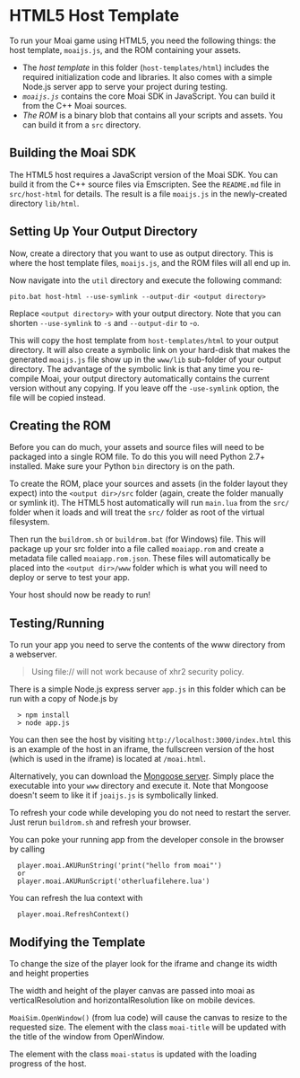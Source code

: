 # HTML5 Host Template

To run your Moai game using HTML5, you need the following things: the host template, `moaijs.js`, and the ROM containing your assets.

- The *host template* in this folder (`host-templates/html`) includes the required initialization code and libraries. It also comes with a simple Node.js server app to serve your project during testing.
- *`moaijs.js`* contains the core Moai SDK in JavaScript. You can build it from the C++ Moai sources.
- *The ROM* is a binary blob that contains all your scripts and assets. You can build it from a `src` directory.

## Building the Moai SDK

The HTML5 host requires a JavaScript version of the Moai SDK. You can build it from the C++ source files via Emscripten. See the `README.md` file in `src/host-html` for details. The result is a file `moaijs.js` in the newly-created directory `lib/html`. 

## Setting Up Your Output Directory

Now, create a directory that you want to use as output directory. This is where the host template files, `moaijs.js`, and the ROM files will all end up in.

Now navigate into the `util` directory and execute the following command:

`pito.bat host-html --use-symlink --output-dir <output directory>`

Replace `<output directory>` with your output directory. Note that you can shorten `--use-symlink` to `-s` and `--output-dir` to -`o`.

This will copy the host template from `host-templates/html` to your output directory. It will also create a symbolic link on your hard-disk that makes the generated `moaijs.js` file show up in the `www/lib` sub-folder of your output directory. The advantage of the symbolic link is that any time you re-compile Moai, your output directory automatically contains the current version without any copying. If you leave off the `-use-symlink` option, the file will be copied instead.

## Creating the ROM

Before you can do much, your assets and source files will need to be packaged into a single ROM file. To do this you will need Python 2.7+ installed. Make sure your Python `bin` directory is on the path.

To create the ROM, place your sources and assets (in the folder layout they expect) into the `<output dir>/src` folder (again, create the folder manually or symlink it). The HTML5 host automatically will run `main.lua` from the `src/` folder when it loads and will treat the `src/` folder as root of the virtual filesystem.

Then run the `buildrom.sh` or `buildrom.bat` (for Windows) file. This will package up your src folder into a file called `moaiapp.rom` and create a metadata file called `moaiapp.rom.json`.
These files will automatically be placed into the `<output dir>/www` folder which is what you will need to deploy or serve to test your app.

Your host should now be ready to run!

## Testing/Running

To run your app you need to serve the contents of the www directory from a webserver.
> Using file:// will not work because of xhr2 security policy.

There is a simple Node.js express server `app.js` in this folder which can be run with a copy of Node.js by
```
  > npm install
  > node app.js
```

You can then see the host by visiting `http://localhost:3000/index.html` this is an example of the host in an iframe, the fullscreen
version of the host (which is used in the iframe) is located at `/moai.html`.

Alternatively, you can download the [Mongoose server](http://cesanta.com/mongoose.shtml). Simply place the executable into your `www` directory and execute it. Note that Mongoose doesn't seem to like it if `joaijs.js` is symbolically linked.

To refresh your code while developing you do not need to restart the server. Just rerun `buildrom.sh` and
refresh your browser.

You can poke your running app from the developer console in the browser by calling 
```
  player.moai.AKURunString('print("hello from moai"')
  or
  player.moai.AKURunScript('otherluafilehere.lua')
```

You can refresh the lua context with 
```
  player.moai.RefreshContext()
```

## Modifying the Template

To change the size of the player look for the iframe and change its width and height properties

The width and height of the player canvas are passed into moai as verticalResolution and horizontalResolution
like on mobile devices. 

`MoaiSim.OpenWindow()` (from lua code) will cause the canvas to resize to the requested size. The element with the class 
`moai-title` will be updated with the title of the window from OpenWindow.

The element with the class `moai-status` is updated with the loading progress of the host. 
